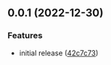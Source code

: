 ## 0.0.1 (2022-12-30)


### Features

* initial release ([42c7c73](https://github.com/shivase/obsidian-textlint/commit/42c7c7303d793721ba31917684ff01ef6c0106f7))

